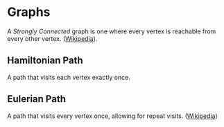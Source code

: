 # Graphs


A *Strongly Connected* graph is one where every vertex is reachable from every other vertex. ([Wikipedia](https://en.wikipedia.org/wiki/Strongly_connected_component)).

## Hamiltonian Path
A path that visits each vertex exactly once.

## Eulerian Path
A path that visits every vertex once, allowing for repeat visits. ([Wikipedia](https://en.wikipedia.org/wiki/Eulerian_path))
